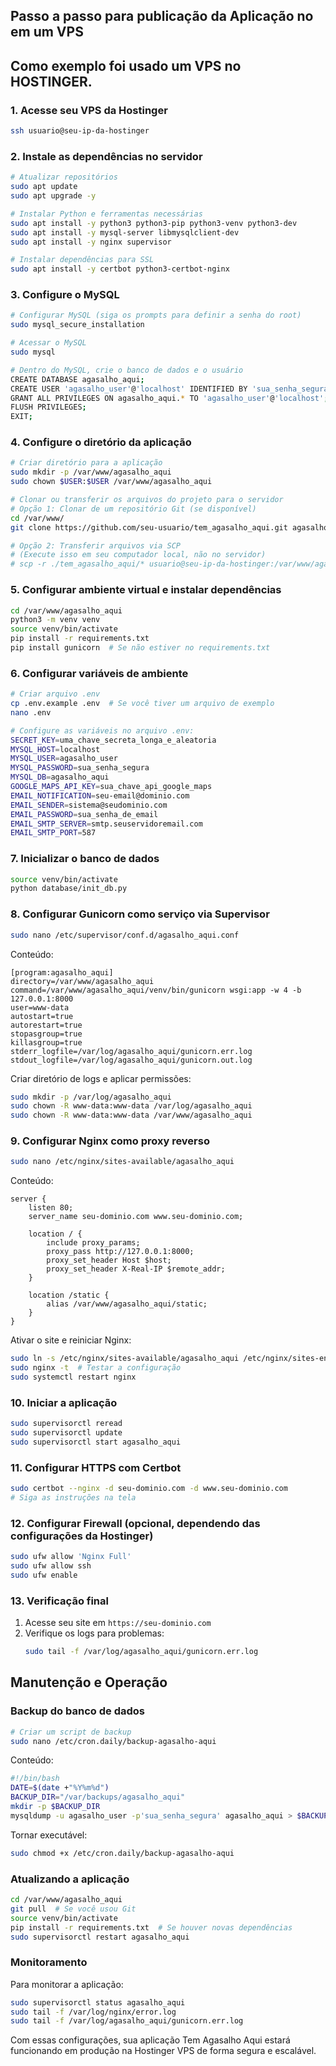 ## Passo a passo para publicação da Aplicação no em um VPS

## Como exemplo foi usado um VPS no HOSTINGER.

### 1. Acesse seu VPS da Hostinger

```bash
ssh usuario@seu-ip-da-hostinger
```

### 2. Instale as dependências no servidor

```bash
# Atualizar repositórios
sudo apt update
sudo apt upgrade -y

# Instalar Python e ferramentas necessárias
sudo apt install -y python3 python3-pip python3-venv python3-dev
sudo apt install -y mysql-server libmysqlclient-dev
sudo apt install -y nginx supervisor

# Instalar dependências para SSL
sudo apt install -y certbot python3-certbot-nginx
```

### 3. Configure o MySQL

```bash
# Configurar MySQL (siga os prompts para definir a senha do root)
sudo mysql_secure_installation

# Acessar o MySQL
sudo mysql

# Dentro do MySQL, crie o banco de dados e o usuário
CREATE DATABASE agasalho_aqui;
CREATE USER 'agasalho_user'@'localhost' IDENTIFIED BY 'sua_senha_segura';
GRANT ALL PRIVILEGES ON agasalho_aqui.* TO 'agasalho_user'@'localhost';
FLUSH PRIVILEGES;
EXIT;
```

### 4. Configure o diretório da aplicação

```bash
# Criar diretório para a aplicação
sudo mkdir -p /var/www/agasalho_aqui
sudo chown $USER:$USER /var/www/agasalho_aqui

# Clonar ou transferir os arquivos do projeto para o servidor
# Opção 1: Clonar de um repositório Git (se disponível)
cd /var/www/
git clone https://github.com/seu-usuario/tem_agasalho_aqui.git agasalho_aqui

# Opção 2: Transferir arquivos via SCP
# (Execute isso em seu computador local, não no servidor)
# scp -r ./tem_agasalho_aqui/* usuario@seu-ip-da-hostinger:/var/www/agasalho_aqui/
```

### 5. Configurar ambiente virtual e instalar dependências

```bash
cd /var/www/agasalho_aqui
python3 -m venv venv
source venv/bin/activate
pip install -r requirements.txt
pip install gunicorn  # Se não estiver no requirements.txt
```

### 6. Configurar variáveis de ambiente

```bash
# Criar arquivo .env
cp .env.example .env  # Se você tiver um arquivo de exemplo
nano .env

# Configure as variáveis no arquivo .env:
SECRET_KEY=uma_chave_secreta_longa_e_aleatoria
MYSQL_HOST=localhost
MYSQL_USER=agasalho_user
MYSQL_PASSWORD=sua_senha_segura
MYSQL_DB=agasalho_aqui
GOOGLE_MAPS_API_KEY=sua_chave_api_google_maps
EMAIL_NOTIFICATION=seu-email@dominio.com
EMAIL_SENDER=sistema@seudominio.com
EMAIL_PASSWORD=sua_senha_de_email
EMAIL_SMTP_SERVER=smtp.seuservidoremail.com
EMAIL_SMTP_PORT=587
```

### 7. Inicializar o banco de dados

```bash
source venv/bin/activate
python database/init_db.py
```

### 8. Configurar Gunicorn como serviço via Supervisor

```bash
sudo nano /etc/supervisor/conf.d/agasalho_aqui.conf
```

Conteúdo:
```
[program:agasalho_aqui]
directory=/var/www/agasalho_aqui
command=/var/www/agasalho_aqui/venv/bin/gunicorn wsgi:app -w 4 -b 127.0.0.1:8000
user=www-data
autostart=true
autorestart=true
stopasgroup=true
killasgroup=true
stderr_logfile=/var/log/agasalho_aqui/gunicorn.err.log
stdout_logfile=/var/log/agasalho_aqui/gunicorn.out.log
```

Criar diretório de logs e aplicar permissões:
```bash
sudo mkdir -p /var/log/agasalho_aqui
sudo chown -R www-data:www-data /var/log/agasalho_aqui
sudo chown -R www-data:www-data /var/www/agasalho_aqui
```

### 9. Configurar Nginx como proxy reverso

```bash
sudo nano /etc/nginx/sites-available/agasalho_aqui
```

Conteúdo:
```
server {
    listen 80;
    server_name seu-dominio.com www.seu-dominio.com;
    
    location / {
        include proxy_params;
        proxy_pass http://127.0.0.1:8000;
        proxy_set_header Host $host;
        proxy_set_header X-Real-IP $remote_addr;
    }
    
    location /static {
        alias /var/www/agasalho_aqui/static;
    }
}
```

Ativar o site e reiniciar Nginx:
```bash
sudo ln -s /etc/nginx/sites-available/agasalho_aqui /etc/nginx/sites-enabled
sudo nginx -t  # Testar a configuração
sudo systemctl restart nginx
```

### 10. Iniciar a aplicação

```bash
sudo supervisorctl reread
sudo supervisorctl update
sudo supervisorctl start agasalho_aqui
```

### 11. Configurar HTTPS com Certbot

```bash
sudo certbot --nginx -d seu-dominio.com -d www.seu-dominio.com
# Siga as instruções na tela
```

### 12. Configurar Firewall (opcional, dependendo das configurações da Hostinger)

```bash
sudo ufw allow 'Nginx Full'
sudo ufw allow ssh
sudo ufw enable
```

### 13. Verificação final

1. Acesse seu site em `https://seu-dominio.com`
2. Verifique os logs para problemas:
   ```bash
   sudo tail -f /var/log/agasalho_aqui/gunicorn.err.log
   ```

## Manutenção e Operação

### Backup do banco de dados

```bash
# Criar um script de backup
sudo nano /etc/cron.daily/backup-agasalho-aqui
```

Conteúdo:
```bash
#!/bin/bash
DATE=$(date +"%Y%m%d")
BACKUP_DIR="/var/backups/agasalho_aqui"
mkdir -p $BACKUP_DIR
mysqldump -u agasalho_user -p'sua_senha_segura' agasalho_aqui > $BACKUP_DIR/agasalho_aqui_$DATE.sql
```

Tornar executável:
```bash
sudo chmod +x /etc/cron.daily/backup-agasalho-aqui
```

### Atualizando a aplicação

```bash
cd /var/www/agasalho_aqui
git pull  # Se você usou Git
source venv/bin/activate
pip install -r requirements.txt  # Se houver novas dependências
sudo supervisorctl restart agasalho_aqui
```

### Monitoramento

Para monitorar a aplicação:
```bash
sudo supervisorctl status agasalho_aqui
sudo tail -f /var/log/nginx/error.log
sudo tail -f /var/log/agasalho_aqui/gunicorn.err.log
```

Com essas configurações, sua aplicação Tem Agasalho Aqui estará funcionando em produção na Hostinger VPS de forma segura e escalável.